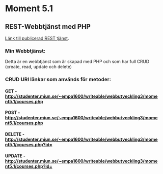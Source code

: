# Moment 5.1
## REST-Webbtjänst med PHP

[Länk till publicerad REST tjänst](http://studenter.miun.se/~empa1600/writeable/webbutveckling3/moment5.1/courses.php).

### Min Webbtjänst:

Detta är en webbtjänst som är skapad med PHP och som har full CRUD (create, read, update och delete)

### CRUD URI länkar som används för metoder:

#### GET - http://studenter.miun.se/~empa1600/writeable/webbutveckling3/moment5.1/courses.php
#### POST - http://studenter.miun.se/~empa1600/writeable/webbutveckling3/moment5.1/courses.php
#### DELETE - http://studenter.miun.se/~empa1600/writeable/webbutveckling3/moment5.1/courses.php?id=
#### UPDATE - http://studenter.miun.se/~empa1600/writeable/webbutveckling3/moment5.1/courses.php?id=









